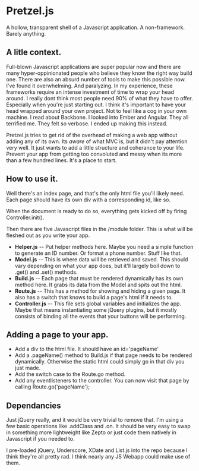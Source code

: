 Pretzel.js
==========

A hollow, transparent shell of a Javascript application.  A non-framework.  Barely anything.


A litle context.
-------------
Full-blown Javascript applications are super popular now and there are many hyper-oppinionated people who believe they know the right way build one.  There are also an absurd number of tools to make this possible now.  I've found it overwhelming.  And paralyzing.  In my experience, these frameworks require an intense investment of time to wrap your head around.  I really dont think most people need 90% of what they have to offer.  Especially when you're just starting out.  I think it's important to have your head wrapped around your own project.  Not to feel like a cog in your own machine.  I read about Backbone.  I looked into Ember and Angular.  They all terrified me.  They felt so verbose.  I ended up making this instead.

Pretzel.js tries to get rid of the overhead of making a web app without adding any of its own.  Its *aware* of what MVC is, but it didn't pay attention very well.  It just wants to add a little structure and coherance to your life.  Prevent your app from getting too convoluted and messy when its more than a few hundred lines.  It's a place to start.

How to use it.
-------------
Well there's an index page, and that's the only html file you'll likely need.  Each page should have its own div with a corresponding id, like so.  

When the document is ready to do so, everything gets kicked off by firing Controller.init().

Then there are five Javascript files in the /module folder.  This is what will be fleshed out as you write your app.
+ **Helper.js** -- Put helper methods here.  Maybe you need a simple function to generate an ID number.  Or format a phone number.  Stuff like that.
+ **Model.js** -- This is where data will be retrieved and saved.  This should vary depending on what your app does, but it'll largely boil down to .get() and .set() methods.  
+ **Build.js** -- Each page that must be rendered dynamically has its own method here.  It grabs its data from the Model and spits out the html.
+ **Route.js** -- This has a method for showing and hiding a given page.  It also has a switch that knows to build a page's html if it needs to.
+ **Controller.js** -- This file sets global variables and initializes the app.  Maybe that means instantiating some jQuery plugins, but it mostly consists of binding all the events that your buttons will be performing.

Adding a page to your app.
-------------
- Add a div to the html file.  It should have an id='pageName'
- Add a .pageName() method to Build.js if that page needs to be rendered dynamically.  Otherwise the static html could simply go in that div you just made.
- Add the switch case to the Route.go method.
- Add any eventlisteners to the controller.  You can now visit that page by calling Route.go('pageName');

Dependancies
-------------
Just jQuery really, and it would be very trivial to remove that.  I'm using a few basic operations like .addClass and .on.  It should be very easy to swap in something more lightweight like Zepto or just code them natively in Javascript if you needed to.

I pre-loaded jQuery, Underscore, XDate and List.js into the repo because I think they're all pretty rad.  I think nearly any JS Webapp could make use of them. 
